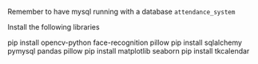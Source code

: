Remember to have mysql running with a database `attendance_system`

Install the following libraries

pip install opencv-python face-recognition pillow
pip install sqlalchemy pymysql pandas pillow
pip install matplotlib seaborn
pip install tkcalendar